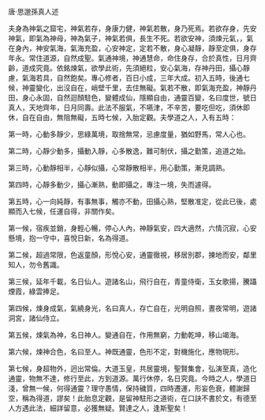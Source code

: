 唐·思邈孫真人述

夫身為神氣之窟宅，神氣若存，身康力健，神氣若散，身乃死焉。若欲存身，先安神氣，即氣為神母，神為氣子，神氣若俱，長生不死。若欲安神，須煉元氣，，氣在身內，神安氣海，氣海充盈，心安神定，定若不散，身心凝靜，靜至定俱，身存年永。常住道源，自然成聖。氣通神境，神通慧命，命住身存，合於真性，日月齊齡，道成究竟。依銘煉氣，欲學此術，先須絕粒，安心氣海，存神丹田，攝心靜慮，氣海若具，自然飽矣。專心修者，百日小成，三年大成。初入五時，後通七候，神靈變化，出沒自在，峭壁千里，去住無礙。氣若不散，即氣海充盈，神靜丹田，身心永固，自然迴顏駐色，變體成仙，隱顯自由，通靈百變，名曰度世，號日真人，天地齊年，日月同壽。此法不服氣，不嚥津，不辛苦，要吃但吃，須休即休，自在自由，無阻無礙，五時七候，入胎定觀。夫學道之人，入有五時：

第一時，心動多靜少，思綠萬境，取捨無常，忌慮度量，猶如野馬，常人心也。

第二時，心靜少動多，攝動入靜，心多散逸，難可制伏，攝之勤策，追道之始。

第三時，心動靜相半，心靜似攝，心常靜散相半，用心勤策，漸見調熟。

第四時，心靜多動少，攝心漸熟，動即攝之，專注一境，失而遽得。

第五時，心一向純靜，有事無事，觸亦不動，田攝心熟，堅散准定，從此已後，處顯而入七候，任運自得，非關作矣。

第一候，宿疾並銷，身輕心暢，停心人內，神靜氣安，四大適然，六情沉寂，心安懸境，抱一守中，喜悅日新，名為得道。

第二候，超過常限，色返童顏，形悅心安，通靈徹視，移居別郡，揀地而安，鄰里知人，勿令舊識。

第三候，延年千載，名日仙人。遊諸名山，飛行自在，青童侍衛，玉女歌揚，騰躡煙霞，綠雲捧足。

第四候，煉身成氣，氣繞身光，名曰真人，存亡自在，光明自照，晝夜常明，遊諸洞宮，諸仙侍立。

第五候，煉氣為神，名日神人。變通自在，作用無窮，力動乾坤，移山竭海。

第六候，煉神合色，名曰至人。神既通靈，色形不定，對機施化，應物現形。

第七候，身超物外，迥出常倫。大道玉皇，共居靈境，聖賢集會，弘演至真，造化通靈，物無不達，修行至此，方到道源。萬行休停，名日究竟。今時之人，學道日淺，曾無一候，何得通靈？理守愚情，保持穢質，四時遷運，形妄色衰，體謝歸空，稱為得道，謬矣！此胎息定觀，是留神駐形之道術，在口訣不書於文，有德至人方遇此法，細詳留意，必獲無疑。賢達之人，逢斯聖矣！